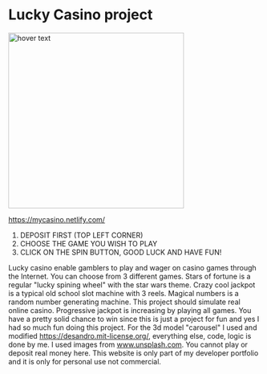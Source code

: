 # Lucky Casino project

<p align="left">
  <img src="https://cmsstorage.rationalcdn.com/assets/psc/assets/common/images/games/roulette/thumb.jpg" width="350" title="hover text">
  
</p>

https://mycasino.netlify.com/

1. DEPOSIT FIRST (TOP LEFT CORNER)
2. CHOOSE THE GAME YOU WISH TO PLAY
3. CLICK ON THE SPIN BUTTON, GOOD LUCK AND HAVE FUN!

Lucky casino enable gamblers to play and wager on casino games through the Internet. You can choose from 3 different games. Stars of fortune is a regular "lucky spining wheel" with the star wars theme. Crazy cool jackpot is a typical old school slot machine with 3 reels. Magical numbers is a random number generating machine. This project should simulate real online casino. Progressive jackpot is increasing by playing all games. You have a pretty solid chance to win since this is just a project for fun and yes I had so much fun doing this project. For the 3d model "carousel" I used and modified https://desandro.mit-license.org/, everything else, code, logic is done by me. I used images from www.unsplash.com. You cannot play or deposit real money here. This website is only part of my developer portfolio and it is only for personal use not commercial.
